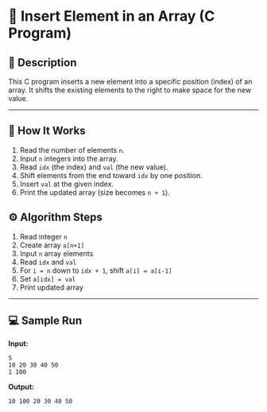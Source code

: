 # 🧮 Insert Element in an Array (C Program)

## 📘 Description

This C program inserts a new element into a specific position (index) of an array.
It shifts the existing elements to the right to make space for the new value.

---

## 🧠 How It Works

1. Read the number of elements `n`.
2. Input `n` integers into the array.
3. Read `idx` (the index) and `val` (the new value).
4. Shift elements from the end toward `idx` by one position.
5. Insert `val` at the given index.
6. Print the updated array (size becomes `n + 1`).

## ⚙️ Algorithm Steps

1. Read integer `n`
2. Create array `a[n+1]`
3. Input `n` array elements
4. Read `idx` and `val`
5. For `i = n` down to `idx + 1`, shift `a[i] = a[i-1]`
6. Set `a[idx] = val`
7. Print updated array

---

## 💻 Sample Run

**Input:**

```
5
10 20 30 40 50
1 100
```

**Output:**

```
10 100 20 30 40 50
```


